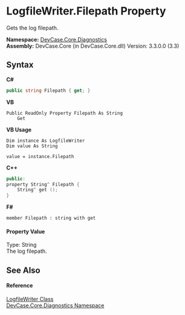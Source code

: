 # LogfileWriter.Filepath Property 
 

Gets the log filepath.

**Namespace:**&nbsp;<a href="N_DevCase_Core_Diagnostics">DevCase.Core.Diagnostics</a><br />**Assembly:**&nbsp;DevCase.Core (in DevCase.Core.dll) Version: 3.3.0.0 (3.3)

## Syntax

**C#**<br />
``` C#
public string Filepath { get; }
```

**VB**<br />
``` VB
Public ReadOnly Property Filepath As String
	Get
```

**VB Usage**<br />
``` VB Usage
Dim instance As LogfileWriter
Dim value As String

value = instance.Filepath

```

**C++**<br />
``` C++
public:
property String^ Filepath {
	String^ get ();
}
```

**F#**<br />
``` F#
member Filepath : string with get

```


#### Property Value
Type: String<br />The log filepath.

## See Also


#### Reference
<a href="T_DevCase_Core_Diagnostics_LogfileWriter">LogfileWriter Class</a><br /><a href="N_DevCase_Core_Diagnostics">DevCase.Core.Diagnostics Namespace</a><br />